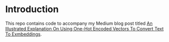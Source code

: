 # Introduction

This repo contains code to accompany my Medium blog post titled [An Illustrated Explanation On Using One-Hot Encoded Vectors To Convert Text To Exmbeddings](https://medium.com/@_init_/a-illustrated-explanation-on-using-one-hot-encoded-vectors-to-convert-text-to-embeddings-f0dfc20186b1).
 

